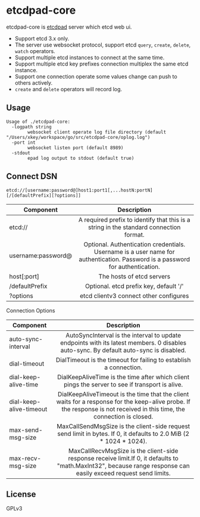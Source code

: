 # etcdpad-core

etcdpad-core is [etcdpad](https://github.com/etcdpad/etcdpad) server which etcd web ui.

* Support etcd 3.x only.
* The server use websocket protocol, support etcd `query`, `create`, `delete`, `watch` operators.
* Support multiple etcd instances to connect at the same time.
* Support multiple etcd key prefixes connection multiplex the same etcd instance.
* Support one connection operate some values change can push to others actively.
* `create` and `delete` operators will record log.

## Usage 

```
Usage of ./etcdpad-core:
  -logpath string
        websocket client operate log file directory (default "/Users/xkey/workspace/go/src/etcdpad-core/oplog.log")
  -port int
        websocket listen port (default 8989)
  -stdout
        epad log output to stdout (default true)
```

## Connect DSN

```
etcd://[username:password@]host1:port1[,...hostN:portN][/[defaultPrefix][?options]]
```

| Component   | Description  |
| --------   | :-----:  |
| etcd://     | A required prefix to identify that this is a string in the standard connection format. |
| username:password@     | Optional. Authentication credentials. Username is a user name for authentication. Password is a password for authentication.|
| host[:port]     | The hosts of etcd servers |
| /defaultPrefix  | Optional. etcd prefix key, default '/' |
| ?options     | etcd clientv3 connect other configures  |

Connection Options

| Component   | Description  |
| --------   | :-----:  |
| auto-sync-interval     | 	 AutoSyncInterval is the interval to update endpoints with its latest members. 0 disables auto-sync. By default auto-sync is disabled. |
| dial-timeout  | DialTimeout is the timeout for failing to establish a connection. |
| dial-keep-alive-time     | DialKeepAliveTime is the time after which client pings the server to see if transport is alive.  |
| dial-keep-alive-timeout     |  DialKeepAliveTimeout is the time that the client waits for a response for the keep-alive probe. If the response is not received in this time, the connection is closed. |
| max-send-msg-size | MaxCallSendMsgSize is the client-side request send limit in bytes. If 0, it defaults to 2.0 MiB (2 * 1024 * 1024). |
| max-recv-msg-size     | MaxCallRecvMsgSize is the client-side response receive limit.If 0, it defaults to "math.MaxInt32", because range response can easily exceed request send limits.  |

## License

GPLv3